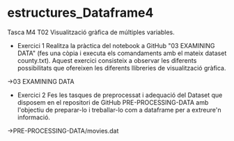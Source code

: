 # estructures_Dataframe4
Tasca M4 T02
Visualització gràfica de múltiples variables.



- Exercici 1
Realitza la pràctica del notebook a GitHub "03 EXAMINING DATA" (fes una còpia i executa els comandaments amb el mateix dataset county.txt). Aquest exercici consisteix a observar les diferents possibilitats que ofereixen les diferents llibreries de visualització gràfica.

->03 EXAMINING DATA


- Exercici 2
Fes les tasques de preprocessat  i adequació del Dataset que disposem en el repositori de GitHub PRE-PROCESSING-DATA amb l'objectiu de preparar-lo i treballar-lo com a dataframe per a extreure'n informació.

->PRE-PROCESSING-DATA/movies.dat

